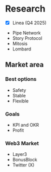 # Research
- [x] Linea (Q4 2025)
- Pipe Network
- Story Protocol
- Mitosis
- Lombard

## Market area

### Best options
- Safety
- Stable
- Flexible

### Goals
- KPI and OKR
- Profit

### Web3 Market
- Layer3
- BonusBlock
- Twitter (X)
